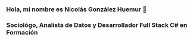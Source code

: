   ### Hola, mi nombre es Nicolás González Huemur 👋
  ### Sociológo, Analista de Datos y Desarrollador Full Stack C# en Formación

<!--
**Nnammasito/Nnammasito** is a ✨ _special_ ✨ repository because its `README.md` (this file) appears on your GitHub profile.

## Here are some ideas to get you started:

Actualmente estoy aprendiendo junto a Coding Dojo Como desarrollador Full Stack C#
- 👯 I’m looking to collaborate on ...
- 🤔 I’m looking for help with ...
- 💬 Ask me about ...
- 📫 How to reach me: ...
- 😄 Pronouns: ...
- ⚡ Fun fact: ...
-->
